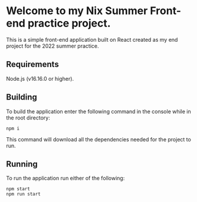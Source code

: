 # Welcome to my Nix Summer Front-end practice project.

This is a simple front-end application built on React created as my end project for the 2022 summer practice.

## Requirements

Node.js (v16.16.0 or higher).

## Building

To build the application enter the following command in the console while in the root directory:

```
npm i
```

This command will download all the dependencies needed for the project to run.

## Running

To run the application run either of the following:

```
npm start
npm run start
```